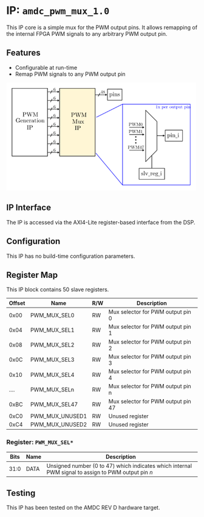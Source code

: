 # IP: `amdc_pwm_mux_1.0`

This IP core is a simple mux for the PWM output pins. It allows remapping of the internal FPGA PWM signals to any arbitrary PWM output pin.

## Features

- Configurable at run-time
- Remap PWM signals to any PWM output pin

<img src="docs/pwm_mux_ip_block_diagram.svg" width="500" />

## IP Interface

The IP is accessed via the AXI4-Lite register-based interface from the DSP.

## Configuration

This IP has no build-time configuration parameters.

## Register Map

This IP block contains 50 slave registers.

| Offset | Name | R/W | Description |
| -- | -- | -- | -- |
| 0x00 | PWM_MUX_SEL0 | RW | Mux selector for PWM output pin 0 |
| 0x04 | PWM_MUX_SEL1 | RW | Mux selector for PWM output pin 1 |
| 0x08 | PWM_MUX_SEL2 | RW | Mux selector for PWM output pin 2 |
| 0x0C | PWM_MUX_SEL3 | RW | Mux selector for PWM output pin 3 |
| 0x10 | PWM_MUX_SEL4 | RW | Mux selector for PWM output pin 4 |
| .... | PWM_MUX_SELn | RW | Mux selector for PWM output pin n |
| 0xBC | PWM_MUX_SEL47 | RW | Mux selector for PWM output pin 47 |
| 0xC0 | PWM_MUX_UNUSED1 | RW | Unused register |
| 0xC4 | PWM_MUX_UNUSED2 | RW | Unused register |

### Register: `PWM_MUX_SEL*`

| Bits | Name | Description |
| -- | -- | -- |
| 31:0 | DATA | Unsigned number (0 to 47) which indicates which internal PWM signal to assign to PWM output pin _n_ |

## Testing

This IP has been tested on the AMDC REV D hardware target.
